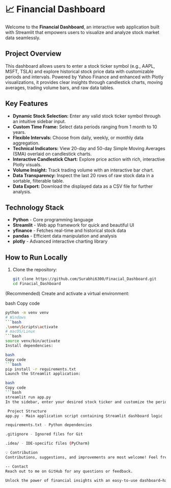 # 📈 Financial Dashboard

Welcome to the **Financial Dashboard**, an interactive web application built with Streamlit that empowers users to visualize and analyze stock market data seamlessly.

##  Project Overview

This dashboard allows users to enter a stock ticker symbol (e.g., AAPL, MSFT, TSLA) and explore historical stock price data with customizable periods and intervals. Powered by Yahoo Finance and enhanced with Plotly visualizations, it provides clear insights through candlestick charts, moving averages, trading volume bars, and raw data tables.

## Key Features

- **Dynamic Stock Selection:** Enter any valid stock ticker symbol through an intuitive sidebar input.
- **Custom Time Frame:** Select data periods ranging from 1 month to 10 years.
- **Flexible Intervals:** Choose from daily, weekly, or monthly data aggregation.
- **Technical Indicators:** View 20-day and 50-day Simple Moving Averages (SMA) overlaid on candlestick charts.
- **Interactive Candlestick Chart:** Explore price action with rich, interactive Plotly visuals.
- **Volume Insight:** Track trading volume with an interactive bar chart.
- **Data Transparency:** Inspect the last 20 rows of raw stock data in a sortable, filterable table.
- **Data Export:** Download the displayed data as a CSV file for further analysis.

##  Technology Stack

- **Python** - Core programming language
- **Streamlit** - Web app framework for quick and beautiful UI
- **yfinance** - Fetches real-time and historical stock data
- **pandas** - Efficient data manipulation and analysis
- **plotly** - Advanced interactive charting library

##  How to Run Locally

1. Clone the repository:
   ```bash
   git clone https://github.com/Surabhi6300/Finacial_Dashboard.git
   cd Finacial_Dashboard
(Recommended) Create and activate a virtual environment:

bash
Copy code
```bash
python -m venv venv
# Windows
```bash
.\venv\Scripts\activate
# macOS/Linux
```bash
source venv/bin/activate
Install dependencies:

bash
Copy code
```bash
pip install -r requirements.txt
Launch the Streamlit application:

bash
Copy code
```bash
streamlit run app.py
In the sidebar, enter your desired stock ticker and customize the period and interval to start visualizing!

 Project Structure
app.py - Main application script containing Streamlit dashboard logic

requirements.txt - Python dependencies

.gitignore - Ignored files for Git

.idea/ - IDE-specific files (PyCharm)

💡 Contribution
Contributions, suggestions, and improvements are most welcome! Feel free to fork the repository and open pull requests.

-- Contact
Reach out to me on GitHub for any questions or feedback.

Unlock the power of financial insights with an easy-to-use dashboard—happy investing! 
